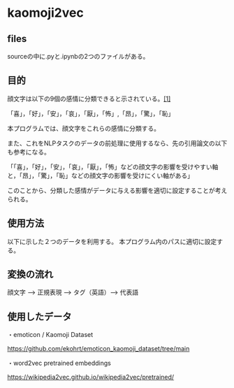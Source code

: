 # kaomoji2vec

## files
sourceの中に.pyと.ipynbの2つのファイルがある。

## 目的
顔文字は以下の9個の感情に分類できると示されている。[[1]](https://www.jstage.jst.go.jp/article/wii/4/0/4_27/_article/-char/ja/)

「喜」，「好」，「安」，「哀」，「厭」，「怖」,「昂」，「驚」，「恥」

本プログラムでは、顔文字をこれらの感情に分類する。

また、これをNLPタスクのデータの前処理に使用するなら、先の引用論文の以下も参考になる。

「「喜」，「好」，「安」，「哀」，「厭」，「怖」などの顔文字の影響を受けやすい軸と，「昂」，「驚」，「恥」などの顔文字の影響を受けにくい軸がある」

このことから、分類した感情がデータに与える影響を適切に設定することが考えられる。

## 使用方法

以下に示した２つのデータを利用する。
本プログラム内のパスに適切に設定する。


## 変換の流れ
顔文字 --> 正規表現 --> タグ（英語）--> 代表語 

## 使用したデータ
・emoticon / Kaomoji Dataset

https://github.com/ekohrt/emoticon_kaomoji_dataset/tree/main


・word2vec pretrained embeddings

https://wikipedia2vec.github.io/wikipedia2vec/pretrained/






